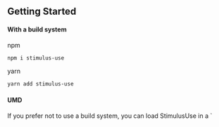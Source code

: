## Getting Started

#### With a build system

npm
```bash
npm i stimulus-use
```

yarn
```bash
yarn add stimulus-use
```

#### UMD

If you prefer not to use a build system, you can load StimulusUse in a `<script> tag and it will be globally available through the window.StimulusUse object.

```html
<!doctype html>
<html>
<head>
  <meta charset="utf-8">
  <script src="https://unpkg.com/stimulus/dist/stimulus.umd.js"></script>
  <script src="https://unpkg.com/stimulus-use/dist/index.umd.js"></script>
  <script>
    (() => {
      const application = Stimulus.Application.start()

      application.register("hello", class extends Stimulus.Controller {
        connect(){
          StimulusUse.appear(this)
        }

        appear(){
          ...
        }
      })
    })()
  </script>
</head>
<body>
  <div data-controller="hello">
    …
  </div>
</body>
</html>
```
